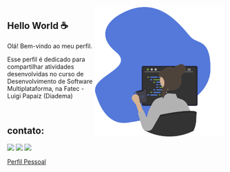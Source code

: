 <img src="img.svg" width="300px" min-width="300px" max-width="300px" align="right">

<h2>Hello World ☕</h2>

<p>Olá! Bem-vindo ao meu perfil.</p>
<p>Esse perfil é dedicado para compartilhar atividades desenvolvidas no curso de Desenvolvimento de Software Multiplataforma, na Fatec - Luigi Papaiz (Diadema)</p>

</br>

## contato:
<div>
     <a href="https://www.instagram.com/ns.carol/" target="_blank"><img src="https://img.shields.io/badge/-Instagram-%23E4405F?style=for-the-badge&logo=instagram&logoColor=white" target="_blank"></a>
     <a href ="nascimento.carolina202@gmail.com"><img src="https://img.shields.io/badge/-Gmail-%23333?style=for-the-badge&logo=gmail&logoColor=white" target="_blank"></a>
     <a href="https://www.linkedin.com/in/carolina-nascimento-silva/" target="_blank"><img src="https://img.shields.io/badge/-LinkedIn-%230077B5?style=for-the-badge&logo=linkedin&logoColor=white" target="_blank"></a>   
  </div> 

[Perfil Pessoal](https://github.com/Carolina-Silva)


